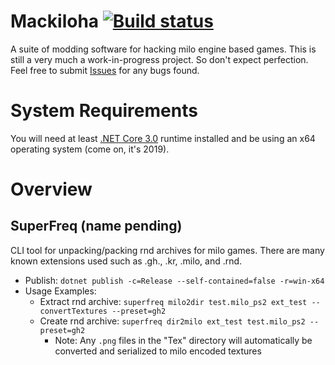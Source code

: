 # Mackiloha [![Build status](https://ci.appveyor.com/api/projects/status/toda9bnsi5ur1k4b/branch/master?svg=true)](https://ci.appveyor.com/project/PikminGuts92/mackiloha/branch/master)
A suite of modding software for hacking milo engine based games. This is still a very much a work-in-progress project. So don't expect perfection. Feel free to submit [Issues](https://github.com/PikminGuts92/Mackiloha/issues) for any bugs found.

# System Requirements
You will need at least [.NET Core 3.0](https://dotnet.microsoft.com/download/dotnet-core/3.0) runtime installed and be using an x64 operating system (come on, it's 2019).

# Overview
## SuperFreq (name pending)
CLI tool for unpacking/packing rnd archives for milo games. There are many known extensions used such as .gh., .kr, .milo, and .rnd.

- Publish: `dotnet publish -c=Release --self-contained=false -r=win-x64`
- Usage Examples:
  - Extract rnd archive: `superfreq milo2dir test.milo_ps2 ext_test --convertTextures --preset=gh2`
  - Create rnd archive: `superfreq dir2milo ext_test test.milo_ps2 --preset=gh2`
    - Note: Any `.png` files in the "Tex" directory will automatically be converted and serialized to milo encoded textures
